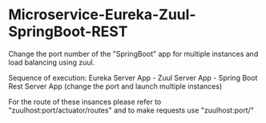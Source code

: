 # Microservice-Eureka-Zuul-SpringBoot-REST
Change the port number of the "SpringBoot" app for multiple instances and load balancing using zuul.

Sequence of execution: Eureka Server App - Zuul Server App - Spring Boot Rest Server App (change the port and launch multiple instances)

For the route of these insances please refer to "zuulhost:port/actuator/routes" and to make requests use "zuulhost:port/<the route displaced by actuator>"
